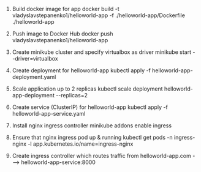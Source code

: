 1) Build docker image for app
docker build -t vladyslavstepanenko1/helloworld-app -f ./helloworld-app/Dockerfile ./helloworld-app

2) Push image to Docker Hub
docker push vladyslavstepanenko1/helloworld-app

3) Create minikube cluster and specify virtualbox as driver
minikube start --driver=virtualbox

4) Create deployment for helloworld-app
kubectl apply -f helloworld-app-deployment.yaml

5) Scale application up to 2 replicas
kubectl scale deployment helloworld-app-deployment --replicas=2

6) Create service (ClusterIP) for helloworld-app
kubectl apply -f helloworld-app-service.yaml

7) Install nginx ingress controller
minikube addons enable ingress

8) Ensure that nginx ingress pod up & running
kubectl get pods -n ingress-nginx -l app.kubernetes.io/name=ingress-nginx

9) Create ingress controller which routes traffic from helloworld-app.com ---> helloworld-app-service:8000
